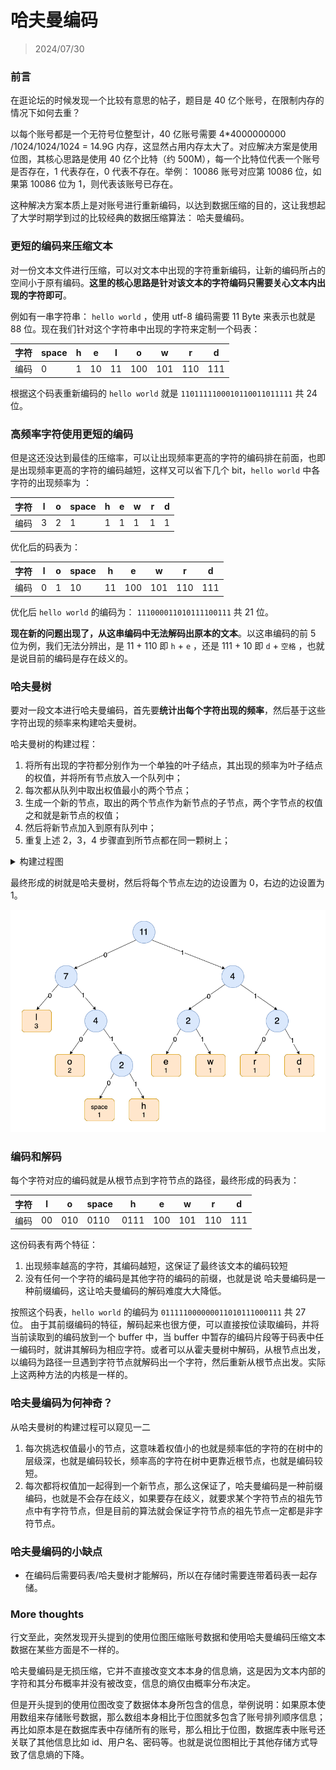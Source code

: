 # 哈夫曼编码

> 2024/07/30

### 前言

在逛论坛的时候发现一个比较有意思的帖子，题目是 40 亿个账号，在限制内存的情况下如何去重？

以每个账号都是一个无符号位整型计，40 亿账号需要 4\*4000000000 /1024/1024/1024 = 14.9G 内存，这显然占用内存太大了。对应解决方案是使用位图，其核心思路是使用 40 亿个比特（约 500M），每一个比特位代表一个账号是否存在，1 代表存在，0 代表不存在。举例： 10086 账号对应第 10086 位，如果第 10086 位为 1，则代表该账号已存在。

这种解决方案本质上是对账号进行重新编码，以达到数据压缩的目的，这让我想起了大学时期学到过的比较经典的数据压缩算法： 哈夫曼编码。

### 更短的编码来压缩文本

对一份文本文件进行压缩，可以对文本中出现的字符重新编码，让新的编码所占的空间小于原有编码。**这里的核心思路是针对该文本的字符编码只需要关心文本内出现的字符即可**。

例如有一串字符串： `hello world` ，使用 utf-8 编码需要 11 Byte 来表示也就是 88 位。现在我们针对这个字符串中出现的字符来定制一个码表：

| 字符 | space | h   | e   | l   | o   | w   | r   | d   |
| ---- | ----- | --- | --- | --- | --- | --- | --- | --- |
| 编码 | 0     | 1   | 10  | 11  | 100 | 101 | 110 | 111 |

根据这个码表重新编码的 `hello world` 就是 `1101111100010110011011111` 共 24 位。

### 高频率字符使用更短的编码

但是这还没达到最佳的压缩率，可以让出现频率更高的字符的编码排在前面，也即是出现频率更高的字符的编码越短，这样又可以省下几个 bit，`hello world` 中各字符的出现频率为 ：

| 字符 | l   | o   | space | h   | e   | w   | r   | d   |
| ---- | --- | --- | ----- | --- | --- | --- | --- | --- |
| 编码 | 3   | 2   | 1     | 1   | 1   | 1   | 1   | 1   |

优化后的码表为：

| 字符 | l   | o   | space | h   | e   | w   | r   | d   |
| ---- | --- | --- | ----- | --- | --- | --- | --- | --- |
| 编码 | 0   | 1   | 10    | 11  | 100 | 101 | 110 | 111 |

优化后 `hello world` 的编码为： `111000011010111100111` 共 21 位。

**现在新的问题出现了，从这串编码中无法解码出原本的文本**。以这串编码的前 5 位为例，我们无法分辨出，是 11 + 110 即 `h` + `e` ，还是 111 + 10 即 `d` + `空格` ，也就是说目前的编码是存在歧义的。

### 哈夫曼树

要对一段文本进行哈夫曼编码，首先要**统计出每个字符出现的频率**，然后基于这些字符出现的频率来构建哈夫曼树。

哈夫曼树的构建过程：

1. 将所有出现的字符都分别作为一个单独的叶子结点，其出现的频率为叶子结点的权值，并将所有节点放入一个队列中；
2. 每次都从队列中取出权值最小的两个节点；
3. 生成一个新的节点，取出的两个节点作为新节点的子节点，两个字节点的权值之和就是新节点的权值；
4. 然后将新节点加入到原有队列中；
5. 重复上述 2，3，4 步骤直到所节点都在同一颗树上；

<details>
<summary>构建过程图</summary>
<img src="images/build-huffman-tree.png"/>
</details>

最终形成的树就是哈夫曼树，然后将每个节点左边的边设置为 0，右边的边设置为 1。

<img src="images/huffman-coding-tree.png"/>

### 编码和解码

每个字符对应的编码就是从根节点到字符节点的路径，最终形成的码表为：

| 字符 | l   | o   | space | h    | e   | w   | r   | d   |
| ---- | --- | --- | ----- | ---- | --- | --- | --- | --- |
| 编码 | 00  | 010 | 0110  | 0111 | 100 | 101 | 110 | 111 |

这份码表有两个特征：

1. 出现频率越高的字符，其编码越短，这保证了最终该文本的编码较短
2. 没有任何一个字符的编码是其他字符的编码的前缀，也就是说 哈夫曼编码是一种前缀编码，这让哈夫曼编码的解码难度大大降低。

按照这个码表，`hello world` 的编码为 `011111000000011010111000111` 共 27 位。
由于其前缀编码的特征，解码起来也很方便，可以直接按位读取编码，并将当前读取到的编码放到一个 buffer 中，当 buffer 中暂存的编码片段等于码表中任一编码时，就讲其解码为相应字符。或者可以从霍夫曼树中解码，从根节点出发，以编码为路径一旦遇到字符节点就解码出一个字符，然后重新从根节点出发。实际上这两种方法的内核是一样的。

### 哈夫曼编码为何神奇？

从哈夫曼树的构建过程可以窥见一二

1. 每次挑选权值最小的节点，这意味着权值小的也就是频率低的字符的在树中的层级深，也就是编码较长，频率高的字符在树中更靠近根节点，也就是编码较短。
2. 每次都将权值加一起得到一个新节点，那么这保证了，哈夫曼编码是一种前缀编码，也就是不会存在歧义，如果要存在歧义，就要求某个字符节点的祖先节点中有字符节点，但是目前的算法就会保证字符节点的祖先节点一定都是非字符节点。

### 哈夫曼编码的小缺点

- 在编码后需要码表/哈夫曼树才能解码，所以在存储时需要连带着码表一起存储。

### More thoughts

行文至此，突然发现开头提到的使用位图压缩账号数据和使用哈夫曼编码压缩文本数据在某些方面是不一样的。

哈夫曼编码是无损压缩，它并不直接改变文本本身的信息熵，这是因为文本内部的字符和其分布概率并没有被改变，信息的熵仅由概率分布决定。

但是开头提到的使用位图改变了数据体本身所包含的信息，举例说明：如果原本使用数组来存储账号数据，那么数组本身相比于位图就多包含了账号排列顺序信息；再比如原本是在数据库表中存储所有的账号，那么相比于位图，数据库表中账号还关联了其他信息比如 id、用户名、密码等。也就是说位图相比于其他存储方式导致了信息熵的下降。
